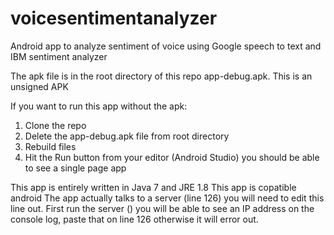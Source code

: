 # voicesentimentanalyzer
Android app to analyze sentiment of voice using Google speech to text and IBM sentiment analyzer

The apk file is in the root directory of this repo app-debug.apk. This is an unsigned APK

If you want to run this app without the apk:
1. Clone the repo
2. Delete the app-debug.apk file from root directory
3. Rebuild files
4. Hit the Run button from your editor (Android Studio) you should be able to see a single page app

This app is entirely written in Java 7 and JRE 1.8
This app is copatible android 
The app actually talks to a server (line 126) you will need to edit this line out. First run the server () you will be able to see an IP address on the console log,
paste that on line 126 otherwise it will error out. 
